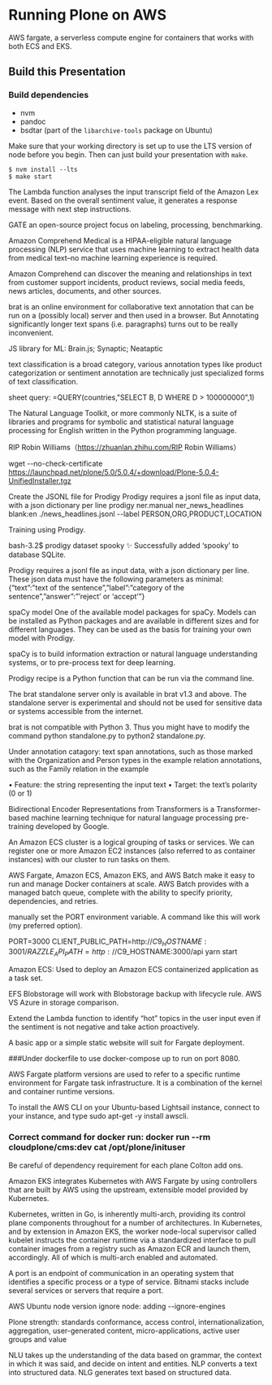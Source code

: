 # Running Plone on AWS

AWS fargate, a serverless compute engine for containers that works with both ECS and EKS. 

## Build this Presentation

### Build dependencies

- nvm
- pandoc
- bsdtar (part of the `libarchive-tools` package on Ubuntu)

Make sure that your working directory is set up to use the LTS version of node before you begin. Then can just build your
presentation with `make`.

```
$ nvm install --lts
$ make start
```

The Lambda function analyses the input transcript field of the Amazon Lex event. Based on the overall sentiment value, it generates a response message with next step instructions.

GATE an open-source project focus on labeling, processing, benchmarking.

Amazon Comprehend Medical is a HIPAA-eligible natural language processing (NLP) service that uses machine learning to extract health data from medical text–no machine learning experience is required.

Amazon Comprehend can discover the meaning and relationships in text from customer support incidents, product reviews, social media feeds, news articles, documents, and other sources.

brat is an online environment for collaborative text annotation that can be run on a (possibly local) server and then used in a browser. But Annotating significantly longer text spans (i.e. paragraphs) turns out to be really inconvenient.

JS library for ML: Brain.js; Synaptic; Neataptic

text classification is a broad category, various annotation types like product categorization or sentiment annotation are technically just specialized forms of text classification.

sheet query: =QUERY(countries,"SELECT B, D WHERE D > 100000000",1)

The Natural Language Toolkit, or more commonly NLTK, is a suite of libraries and programs for symbolic and statistical natural language processing for English written in the Python programming language. 

RIP Robin Williams（https://zhuanlan.zhihu.com/RIP Robin Williams）

wget --no-check-certificate https://launchpad.net/plone/5.0/5.0.4/+download/Plone-5.0.4-UnifiedInstaller.tgz

Create the JSONL file for Prodigy
Prodigy requires a jsonl file as input data, with a json dictionary per line
prodigy
ner.manual
ner_news_headlines
blank:en
./news_headlines.jsonl
--label PERSON,ORG,PRODUCT,LOCATION

Training using Prodigy.

bash-3.2$ prodigy dataset spooky ✨ Successfully added ‘spooky’ to database SQLite.

Prodigy requires a jsonl file as input data, with a json dictionary per line.
These json data must have the following parameters as minimal:
{“text”:”text of the sentence”,”label”:”category of the sentence”,”answer”:”’reject’ or ‘accept’”}

spaCy model	One of the available model packages for spaCy. Models can be installed as Python packages and are available in different sizes and for different languages. They can be used as the basis for training your own model with Prodigy.

spaCy is to build information extraction or natural language understanding systems, or to pre-process text for deep learning.

Prodigy recipe is a Python function that can be run via the command line. 

The brat standalone server only is available in brat v1.3 and above.
The standalone server is experimental and should not be used for sensitive data or systems accessible from the internet.

brat is not compatible with Python 3. Thus you might have to modify the command python standalone.py to python2 standalone.py.

Under annotation catagory: text span annotations, such as those marked with the Organization and Person types in the example
relation annotations, such as the Family relation in the example

• Feature: the string representing the input text
• Target: the text’s polarity (0 or 1)

Bidirectional Encoder Representations from Transformers is a Transformer-based machine learning technique for natural language processing pre-training developed by Google.

An Amazon ECS cluster is a logical grouping of tasks or services. We can register one or more Amazon EC2 instances (also referred to as container instances) with our cluster to run tasks on them. 

AWS Fargate, Amazon ECS, Amazon EKS, and AWS Batch make it easy to run and manage Docker containers at scale. AWS Batch provides with a managed batch queue, complete with the ability to specify priority, dependencies, and retries. 

manually set the PORT environment variable. A command like this will work (my preferred option).

PORT=3000 CLIENT_PUBLIC_PATH=http://$C9_HOSTNAME:3001/ RAZZLE_API_PATH=http://$C9_HOSTNAME:3000/api yarn start 

Amazon ECS: Used to deploy an Amazon ECS containerized application as a task set. 

EFS Blobstorage will work with Blobstorage backup with lifecycle rule. AWS VS Azure in storage comparison. 

Extend the Lambda function to identify “hot” topics in the user input even if the sentiment is not negative and take action proactively. 

A basic app or a simple static website will suit for Fargate deployment.

###Under dockerfile to use docker-compose up to run on port 8080.

AWS Fargate platform versions are used to refer to a specific runtime environment for Fargate task infrastructure. It is a combination of the kernel and container runtime versions.

To install the AWS CLI on your Ubuntu-based Lightsail instance, connect to your instance, and type sudo apt-get -y install awscli.

### Correct command for docker run: docker run --rm cloudplone/cms:dev cat /opt/plone/inituser

Be careful of dependency requirement for each plane Colton add ons. 

Amazon EKS integrates Kubernetes with AWS Fargate by using controllers that are built by AWS using the upstream, extensible model provided by Kubernetes.

Kubernetes, written in Go, is inherently multi-arch, providing its control plane components throughout for a number of architectures. In Kubernetes, and by extension in Amazon EKS, the worker node-local supervisor called kubelet instructs the container runtime via a standardized interface to pull container images from a registry such as Amazon ECR and launch them, accordingly. All of which is multi-arch enabled and automated.

A port is an endpoint of communication in an operating system that identifies a specific process or a type of service. Bitnami stacks include several services or servers that require a port.

AWS Ubuntu node version ignore node: adding --ignore-engines

Plone strength: standards conformance, access control, internationalization, aggregation, user-generated content, micro-applications, active user groups and value

NLU takes up the understanding of the data based on grammar, the context in which it was said, and decide on intent and entities.
NLP converts a text into structured data.
NLG generates text based on structured data.
